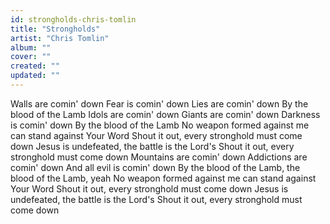 ```yaml
---
id: strongholds-chris-tomlin
title: "Strongholds"
artist: "Chris Tomlin"
album: ""
cover: ""
created: ""
updated: ""
---
```


Walls are comin' down
Fear is comin' down
Lies are comin' down
By the blood of the Lamb
Idols are comin' down
Giants are comin' down
Darkness is comin' down
By the blood of the Lamb
No weapon formed against me can stand against Your Word
Shout it out, every stronghold must come down
Jesus is undefeated, the battle is the Lord's
Shout it out, every stronghold must come down
Mountains are comin' down
Addictions are comin' down
And all evil is comin' down
By the blood of the Lamb, the blood of the Lamb, yeah
No weapon formed against me can stand against Your Word
Shout it out, every stronghold must come down
Jesus is undefeated, the battle is the Lord's
Shout it out, every stronghold must come down